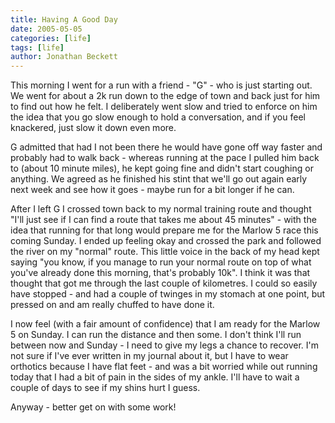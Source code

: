```yaml
---
title: Having A Good Day
date: 2005-05-05
categories: [life]
tags: [life]
author: Jonathan Beckett
---
```


This morning I went for a run with a friend - "G" - who is just starting out. We went for about a 2k run down to the edge of town and back just for him to find out how he felt. I deliberately went slow and tried to enforce on him the idea that you go slow enough to hold a conversation, and if you feel knackered, just slow it down even more.

G admitted that had I not been there he would have gone off way faster and probably had to walk back - whereas running at the pace I pulled him back to (about 10 minute miles), he kept going fine and didn't start coughing or anything. We agreed as he finished his stint that we'll go out again early next week and see how it goes - maybe run for a bit longer if he can.

After I left G I crossed town back to my normal training route and thought "I'll just see if I can find a route that takes me about 45 minutes" - with the idea that running for that long would prepare me for the Marlow 5 race this coming Sunday. I ended up feeling okay and crossed the park and followed the river on my "normal" route. This little voice in the back of my head kept saying "you know, if you manage to run your normal route on top of what you've already done this morning, that's probably 10k". I think it was that thought that got me through the last couple of kilometres. I could so easily have stopped - and had a couple of twinges in my stomach at one point, but pressed on and am really chuffed to have done it.

I now feel (with a fair amount of confidence) that I am ready for the Marlow 5 on Sunday. I can run the distance and then some. I don't think I'll run between now and Sunday - I need to give my legs a chance to recover. I'm not sure if I've ever written in my journal about it, but I have to wear orthotics because I have flat feet - and was a bit worried while out running today that I had a bit of pain in the sides of my ankle. I'll have to wait a couple of days to see if my shins hurt I guess.

Anyway - better get on with some work!